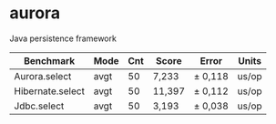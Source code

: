 # aurora
Java persistence framework

Benchmark        | Mode | Cnt | Score |  Error | Units
-----------------|------|-----|-------|--------|-------
Aurora.select    | avgt |  50 | 7,233 | ± 0,118| us/op
Hibernate.select | avgt |  50 | 11,397| ± 0,112| us/op
Jdbc.select      | avgt |  50 | 3,193 | ± 0,038| us/op
